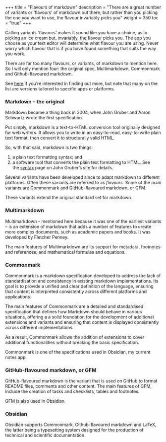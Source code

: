 +++
title = "Flavours of markdown"
description = "There are a great number of variants or ‘flavours’ of markdown out there, but rather than you picking the one you want to use, the flavour invariably picks you"
weight = 350
toc = "true"
+++  

Calling variants ‘flavours’ makes it sound like you have a choice, as in picking an ice cream but, invariably, the flavour picks you. The app you choose as your text editor will determine what flavour you are using. Never worry which flavour that is if you have found something that suits the way you work.

There are far too many flavours, or variants, of markdown to mention here. So I will only mention four: the original spec, Multimarkdown, Commonmark and Github-flavoured markdown.

See [here](https://github.com/commonmark/commonmark-spec/wiki/Markdown-Flavors) if you’re interested in finding out more, but note that many on the list are versions tailored to specific apps or platforms.
### Markdown – the original

Markdown became a thing back in 2004, when John Gruber and Aaron Schwartz wrote the first specification.

Put simply, markdown is a text-to-HTML conversion tool originally designed for web writers. It allows you to write in an easy-to-read, easy-to-write plain text format, then convert it to structurally valid HTML.

So, with that said, markdown is two things:

1. a plain text formatting syntax; and
2. a software tool that converts the plain text formatting to HTML. See the [syntax](https://daringfireball.net/projects/markdown/syntax) page on John Gruber’s site for details.

Several variants have been developed since to adapt markdown to different platforms. Often these variants are referred to as _flavours_. Some of the main variants are Commonmark and GitHub-flavoured markdown, or GFM.

These variants extend the original standard set for markdown.
### Multimarkdown

Multimarkdown – mentioned here because it was one of the earliest variants – is an extension of markdown that adds a number of features to create more complex documents, such as academic papers and books. It was developed by Fletcher Penney.

The main features of Multimarkdown are its support for metadata, footnotes and references, and mathematical formulas and equations.
### Commonmark

Commonmark is a markdown specification developed to address the lack of standardisation and consistency in existing markdown implementations. Its goal is to provide a unified and clear definition of the language, ensuring that content is interpreted consistently across different platforms and applications.

The main features of Commonmark are a detailed and standardised specification that defines how Markdown should behave in various situations, offering a a solid foundation for the development of additional extensions and variants and ensuring that content is displayed consistently across different implementations.

As a result, Commonmark allows the addition of extensions to cover additional functionalities without breaking the basic specification.

Commonmark is one of the specifications used in Obsidian, my current notes app.
### GitHub-flavoured markdown, or GFM

GitHub-flavoured markdown is the variant that is used on GitHub to format README files, comments and other content. The main features of GFM, include the creation of tasks and checklists, tables and footnotes.

GFM is also used in Obsidian.
### Obsidian

Obsidian supports Commonmark, Github-flavoured markdown and LaTeX, the latter being a typesetting system designed for the production of technical and scientific documentation.